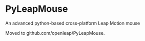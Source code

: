 PyLeapMouse
===========

An advanced python-based cross-platform Leap Motion mouse

Moved to github.com/openleap/PyLeapMouse.
